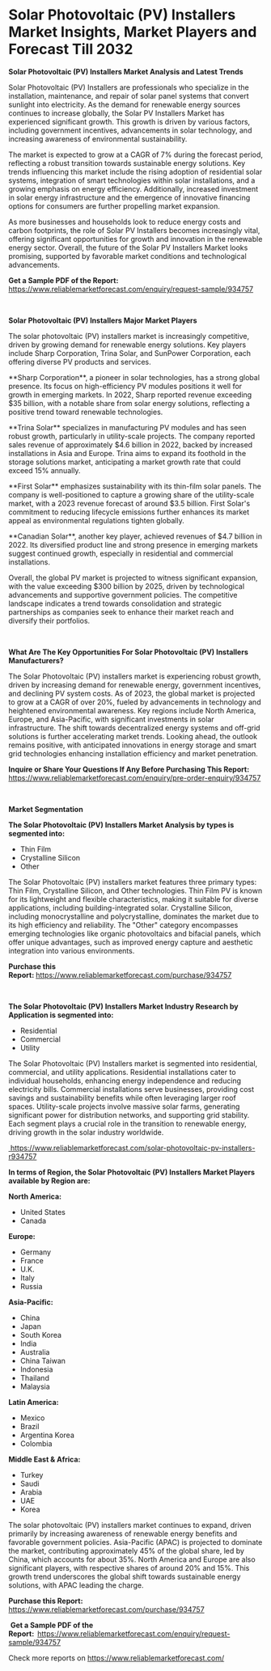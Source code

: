 <p><h1>Solar Photovoltaic (PV) Installers Market Insights, Market Players and Forecast Till 2032</h1></p><p><strong>Solar Photovoltaic (PV) Installers Market Analysis and Latest Trends</strong></p>
<p><p>Solar Photovoltaic (PV) Installers are professionals who specialize in the installation, maintenance, and repair of solar panel systems that convert sunlight into electricity. As the demand for renewable energy sources continues to increase globally, the Solar PV Installers Market has experienced significant growth. This growth is driven by various factors, including government incentives, advancements in solar technology, and increasing awareness of environmental sustainability.</p><p>The market is expected to grow at a CAGR of 7% during the forecast period, reflecting a robust transition towards sustainable energy solutions. Key trends influencing this market include the rising adoption of residential solar systems, integration of smart technologies within solar installations, and a growing emphasis on energy efficiency. Additionally, increased investment in solar energy infrastructure and the emergence of innovative financing options for consumers are further propelling market expansion. </p><p>As more businesses and households look to reduce energy costs and carbon footprints, the role of Solar PV Installers becomes increasingly vital, offering significant opportunities for growth and innovation in the renewable energy sector. Overall, the future of the Solar PV Installers Market looks promising, supported by favorable market conditions and technological advancements.</p></p>
<p><strong>Get a Sample PDF of the Report:&nbsp;</strong> <a href="https://www.reliablemarketforecast.com/enquiry/request-sample/934757?utm_campaign=2481&utm_medium=2&utm_source=Github&utm_content=ia&utm_term=11032025&utm_id=solar-photovoltaic-pv-installers">https://www.reliablemarketforecast.com/enquiry/request-sample/934757</a></p>
<p>&nbsp;</p>
<p><strong>Solar Photovoltaic (PV) Installers Major Market Players</strong></p>
<p><p>The solar photovoltaic (PV) installers market is increasingly competitive, driven by growing demand for renewable energy solutions. Key players include Sharp Corporation, Trina Solar, and SunPower Corporation, each offering diverse PV products and services.</p><p>**Sharp Corporation**, a pioneer in solar technologies, has a strong global presence. Its focus on high-efficiency PV modules positions it well for growth in emerging markets. In 2022, Sharp reported revenue exceeding $35 billion, with a notable share from solar energy solutions, reflecting a positive trend toward renewable technologies.</p><p>**Trina Solar** specializes in manufacturing PV modules and has seen robust growth, particularly in utility-scale projects. The company reported sales revenue of approximately $4.6 billion in 2022, backed by increased installations in Asia and Europe. Trina aims to expand its foothold in the storage solutions market, anticipating a market growth rate that could exceed 15% annually.</p><p>**First Solar** emphasizes sustainability with its thin-film solar panels. The company is well-positioned to capture a growing share of the utility-scale market, with a 2023 revenue forecast of around $3.5 billion. First Solar's commitment to reducing lifecycle emissions further enhances its market appeal as environmental regulations tighten globally.</p><p>**Canadian Solar**, another key player, achieved revenues of $4.7 billion in 2022. Its diversified product line and strong presence in emerging markets suggest continued growth, especially in residential and commercial installations.</p><p>Overall, the global PV market is projected to witness significant expansion, with the value exceeding $300 billion by 2025, driven by technological advancements and supportive government policies. The competitive landscape indicates a trend towards consolidation and strategic partnerships as companies seek to enhance their market reach and diversify their portfolios.</p></p>
<p>&nbsp;</p>
<p><strong>What Are The Key Opportunities For Solar Photovoltaic (PV) Installers Manufacturers?</strong></p>
<p><p>The Solar Photovoltaic (PV) installers market is experiencing robust growth, driven by increasing demand for renewable energy, government incentives, and declining PV system costs. As of 2023, the global market is projected to grow at a CAGR of over 20%, fueled by advancements in technology and heightened environmental awareness. Key regions include North America, Europe, and Asia-Pacific, with significant investments in solar infrastructure. The shift towards decentralized energy systems and off-grid solutions is further accelerating market trends. Looking ahead, the outlook remains positive, with anticipated innovations in energy storage and smart grid technologies enhancing installation efficiency and market penetration.</p></p>
<p><strong>Inquire or Share Your Questions If Any Before Purchasing This Report:</strong> <a href="https://www.reliablemarketforecast.com/enquiry/pre-order-enquiry/934757?utm_campaign=2481&utm_medium=2&utm_source=Github&utm_content=ia&utm_term=11032025&utm_id=solar-photovoltaic-pv-installers">https://www.reliablemarketforecast.com/enquiry/pre-order-enquiry/934757</a></p>
<p>&nbsp;</p>
<p><strong>Market Segmentation</strong></p>
<p><strong>The Solar Photovoltaic (PV) Installers Market Analysis by types is segmented into:</strong></p>
<p><ul><li>Thin Film</li><li>Crystalline Silicon</li><li>Other</li></ul></p>
<p><p>The Solar Photovoltaic (PV) installers market features three primary types: Thin Film, Crystalline Silicon, and Other technologies. Thin Film PV is known for its lightweight and flexible characteristics, making it suitable for diverse applications, including building-integrated solar. Crystalline Silicon, including monocrystalline and polycrystalline, dominates the market due to its high efficiency and reliability. The "Other" category encompasses emerging technologies like organic photovoltaics and bifacial panels, which offer unique advantages, such as improved energy capture and aesthetic integration into various environments.</p></p>
<p><strong>Purchase this Report:&nbsp;</strong><a href="https://www.reliablemarketforecast.com/purchase/934757?utm_campaign=2481&utm_medium=2&utm_source=Github&utm_content=ia&utm_term=11032025&utm_id=solar-photovoltaic-pv-installers">https://www.reliablemarketforecast.com/purchase/934757</a></p>
<p>&nbsp;</p>
<p><strong>The Solar Photovoltaic (PV) Installers Market Industry Research by Application is segmented into:</strong></p>
<p><ul><li>Residential</li><li>Commercial</li><li>Utility</li></ul></p>
<p><p>The Solar Photovoltaic (PV) Installers market is segmented into residential, commercial, and utility applications. Residential installations cater to individual households, enhancing energy independence and reducing electricity bills. Commercial installations serve businesses, providing cost savings and sustainability benefits while often leveraging larger roof spaces. Utility-scale projects involve massive solar farms, generating significant power for distribution networks, and supporting grid stability. Each segment plays a crucial role in the transition to renewable energy, driving growth in the solar industry worldwide.</p></p>
<p><a href="https://www.reliablemarketforecast.com/solar-photovoltaic-pv-installers-r934757?utm_campaign=2481&utm_medium=2&utm_source=Github&utm_content=ia&utm_term=11032025&utm_id=solar-photovoltaic-pv-installers">&nbsp;https://www.reliablemarketforecast.com/solar-photovoltaic-pv-installers-r934757</a></p>
<p><strong>In terms of Region, the Solar Photovoltaic (PV) Installers Market Players available by Region are:</strong></p>
<p>
    <p> <strong> North America: </strong>
        <ul>
            <li>United States</li>
            <li>Canada</li>
        </ul>
        </p> 
    <p> <strong> Europe: </strong>
        <ul>
            <li>Germany</li>
            <li>France</li>
            <li>U.K.</li>
            <li>Italy</li>
            <li>Russia</li>
        </ul>
        </p> 
    <p> <strong> Asia-Pacific: </strong>
        <ul>
            <li>China</li>
            <li>Japan</li>
            <li>South Korea</li>
            <li>India</li>
            <li>Australia</li>
            <li>China Taiwan</li>
            <li>Indonesia</li>
            <li>Thailand</li>
            <li>Malaysia</li>
        </ul>
        </p> 
    <p> <strong> Latin America: </strong>
        <ul>
            <li>Mexico</li>
            <li>Brazil</li>
            <li>Argentina Korea</li>
            <li>Colombia</li>
        </ul>
        </p> 
    <p> <strong> Middle East & Africa: </strong>
        <ul>
            <li>Turkey</li>
            <li>Saudi</li>
            <li>Arabia</li>
            <li>UAE</li>
            <li>Korea</li>
        </ul>
    </p>
    </p>
<p><p>The solar photovoltaic (PV) installers market continues to expand, driven primarily by increasing awareness of renewable energy benefits and favorable government policies. Asia-Pacific (APAC) is projected to dominate the market, contributing approximately 45% of the global share, led by China, which accounts for about 35%. North America and Europe are also significant players, with respective shares of around 20% and 15%. This growth trend underscores the global shift towards sustainable energy solutions, with APAC leading the charge.</p></p>
<p><strong>Purchase this Report: </strong><a href="https://www.reliablemarketforecast.com/purchase/934757?utm_campaign=2481&utm_medium=2&utm_source=Github&utm_content=ia&utm_term=11032025&utm_id=solar-photovoltaic-pv-installers">https://www.reliablemarketforecast.com/purchase/934757</a></p>
<p>&nbsp;<strong>Get a Sample PDF of the Report:&nbsp;&nbsp;</strong><a href="https://www.reliablemarketforecast.com/enquiry/request-sample/934757?utm_campaign=2481&utm_medium=2&utm_source=Github&utm_content=ia&utm_term=11032025&utm_id=solar-photovoltaic-pv-installers">https://www.reliablemarketforecast.com/enquiry/request-sample/934757</a></p>
<p><strong></strong></p>
<p>Check more reports on <a href="https://www.reliablemarketforecast.com/?utm_campaign=2481&utm_medium=2&utm_source=Github&utm_content=ia&utm_term=11032025&utm_id=solar-photovoltaic-pv-installers">https://www.reliablemarketforecast.com/</a></p>
